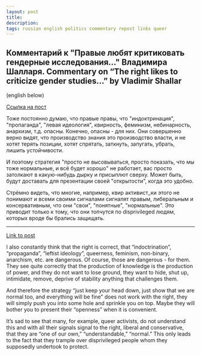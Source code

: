 ```yaml
---
layout: post
title: 
description: 
tags: russian english politics commentary repost links queer
---
```


## Комментарий к "Правые любят критиковать гендерные исследования..." Владимира Шалларя. Commentary on “The right likes to criticize gender studies...” by Vladimir Shallar

(english below)

[Ссылка на пост](https://t.me/libertarian_theology/1996)

Тоже постоянно думаю, что правые правы, что "индоктринация", "пропаганда", "левая идеология", квирность, феминизм, небинарность, анархизм, т.д. опасны. Конечно, опасны - для них. Они совершенно верно видят, что производство знания это производство власти, и не хотят терять позиции, хотят спрятать, заткнуть, запугать, убрать, лишить устойчивости.

И поэтому стратегия "просто не высовываться, просто показать, что мы тоже нормальные, и всё будет хорошо" не работает, вас просто затолкают в какую-нибудь дырку и присыплют сверху. Может быть, будут доставать для презентации своей "открытости", когда это удобно.

Стрёмно видеть, что многие, например, квир активист_ки этого не понимают и всеми своими сигналами сигналят правым, либеральным и консервативным, что они "свои", "понятные", "нормальные". Это приводит только к тому, что они топчутся по disprivileged людям, которых вроде бы брались защищать.

---

[Link to post](https://t.me/libertarian_theology/1996)

I also constantly think that the right is correct, that “indoctrination”, “propaganda”, “leftist ideology”, queerness, feminism, non-binary, anarchism, etc. are dangerous. Of course, those are dangerous - for them. They see quite correctly that the production of knowledge is the production of power, and they do not want to lose ground, they want to hide, shut up, intimidate, remove, deprive of stability anything that challenges them.

And therefore the strategy “just keep your head down, just show that we are normal too, and everything will be fine” does not work with the right, they will simply push you into some hole and sprinkle you on top. Maybe they will bother you to present their “openness” when it is convenient.

It’s sad to see that many, for example, queer activists, do not understand this and with all their signals signal to the right, liberal and conservative, that they are “one of our own,” “understandable,” “normal.” This only leads to the fact that they trample over disprivileged people whom they supposedly undertook to protect.
